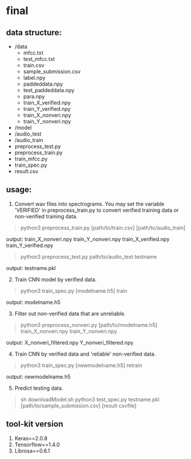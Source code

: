 # final
## data structure:

- /data
  - mfcc.txt
  - test_mfcc.txt
  - train.csv
  - sample_submission.csv
  - label.npy
  - paddeddata.npy
  - test_paddeddata.npy
  - para.npy
  - train_X_verified.npy
  - train_Y_verified.npy
  - train_X_nonveri.npy
  - train_Y_nonveri.npy
- /model
- /audio_test
- /audio_train
- preprocess_test.py
- preprocess_train.py
- train_mfcc.py
- train_spec.py
- result.csv

## usage:
1. Convert wav files into spectrograms. You may set the variable 'VERIFIED' in preprocess_train.py to convert verified training data or non-verified training data.
> python3 preprocess_train.py [path/to/train.csv] [path/to/audio_train]

output:
	train_X_nonveri.npy
	train_Y_nonveri.npy
	train_X_verified.npy
	train_Y_verified.npy

> python3 preprocess_test.py path/to/audio_test testname

output:
	testname.pkl 

2. Train CNN model by verified data.
> python3 train_spec.py [modelname.h5] train

output:
	modelname.h5

3. Filter out non-verified data that are unreliable.
> python3 preprocess_nonveri.py [path/to/modelname.h5] train_X_nonveri.npy train_Y_nonveri.npy

output:
	X_nonveri_filtered.npy
	Y_nonveri_filtered.npy

4. Train CNN by verified data and 'reliable' non-verified data.
> python3 train_spec.py [newmodelname.h5] retrain

output:
	newmodelname.h5

5. Predict testing data.
>sh downloadModel.sh
> python3 test_spec.py testname.pkl [path/to/sample_submission.csv] [result csvfile]

## tool-kit version
1. Keras==2.0.8
2. Tensorflow==1.4.0
3. Librosa==0.6.1
